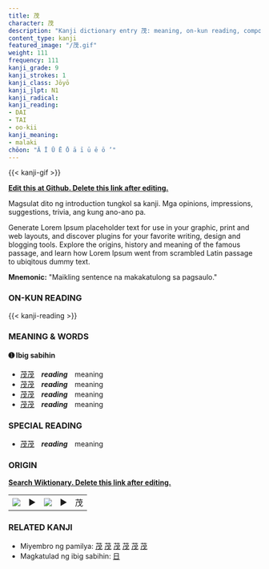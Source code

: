 ```yaml
---
title: 茂
character: 茂
description: "Kanji dictionary entry 茂: meaning, on-kun reading, compounds, origin, related kanji"
content_type: kanji
featured_image: "/茂.gif"
weight: 111
frequency: 111
kanji_grade: 9
kanji_strokes: 1
kanji_class: Jōyō
kanji_jlpt: N1
kanji_radical: 
kanji_reading: 
- DAI
- TAI
- oo-kii
kanji_meaning:
- malaki
chōon: "Ā Ī Ū Ē Ō ā ī ū ē ō ’"
---
```

[//]: # (Don't edit the line below. Kanji animated GIF code is automatically generated.)
{{< kanji-gif >}}

[//]: # (Edit below this line.)

**[Edit this at Github. Delete this link after editing.](https://github.com/tim0g/tim/tree/main/content/kanji/茂/index.md)**

Magsulat dito ng introduction tungkol sa kanji. Mga opinions, impressions, suggestions, trivia, ang kung ano-ano pa.

Generate Lorem Ipsum placeholder text for use in your graphic, print and web layouts, and discover plugins for your favorite writing, design and blogging tools. Explore the origins, history and meaning of the famous passage, and learn how Lorem Ipsum went from scrambled Latin passage to ubiqitous dummy text.
 
**Mnemonic:** "Maikling sentence na makakatulong sa pagsaulo."

### ON-KUN READING

[//]: # (Don't edit the line below. ON-KUN READING code is automatically generated.)
{{< kanji-reading >}}

### MEANING & WORDS

#### ➊ **Ibig sabihin**
  - [茂](../茂)[茂](../茂)　***reading***　meaning
  - [茂](../茂)[茂](../茂)　***reading***　meaning
  - [茂](../茂)[茂](../茂)　***reading***　meaning
  - [茂](../茂)[茂](../茂)　***reading***　meaning

### SPECIAL READING
  - [茂](../茂)[茂](../茂)　***reading***　meaning

### ORIGIN

**[Search Wiktionary. Delete this link after editing.](https://wiktionary.org/wiki/茂)**
<table class="kanji-table"><tr><td>
<img src="60px-茂-bronze.svg.png">
</td><td>▶</td><td>
<img src="60px-茂-oracle.svg.png">
</td><td>▶</td>
<td class="kanji-origin">茂</td>
</tr></table>

### RELATED KANJI
- Miyembro ng pamilya: [茂](../茂) [茂](../茂) [茂](../茂) [茂](../茂) [茂](../茂) [茂](../茂)
- Magkatulad ng ibig sabihin: [日](../日)
